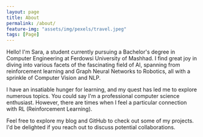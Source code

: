 ```yaml
---
layout: page
title: About
permalink: /about/
feature-img: "assets/img/pexels/travel.jpeg"
tags: [Page]
---
```


Hello! I'm Sara, a student currently pursuing a Bachelor's degree in Computer Engineering at Ferdowsi University of Mashhad. I find great joy in diving into various facets of the fascinating field of AI, spanning from reinforcement learning and Graph Neural Networks to Robotics, all with a sprinkle of Computer Vision and NLP.

I have an insatiable hunger for learning, and my quest has led me to explore numerous topics. You could say I'm a professional computer science enthusiast. However, there are times when I feel a particular connection with RL (Reinforcement Learning).

Feel free to explore my blog and GitHub to check out some of my projects. I'd be delighted if you reach out to discuss potential collaborations.
